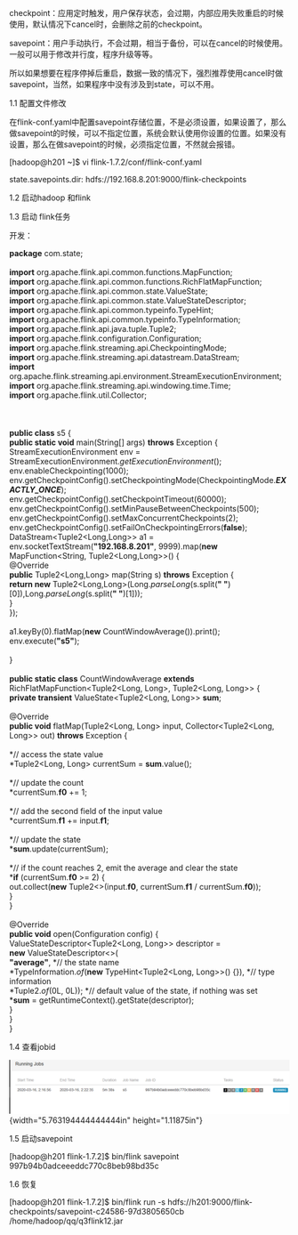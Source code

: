 checkpoint：应用定时触发，用户保存状态，会过期，内部应用失败重启的时候使用，默认情况下cancel时，会删除之前的checkpoint。

savepoint：用户手动执行，不会过期，相当于备份，可以在cancel的时候使用。一般可以用于修改并行度，程序升级等等。

所以如果想要在程序停掉后重启，数据一致的情况下，强烈推荐使用cancel时做savepoint，当然，如果程序中没有涉及到state，可以不用。

1.1 配置文件修改

在flink-conf.yaml中配置savepoint存储位置，不是必须设置，如果设置了，那么做savepoint的时候，可以不指定位置，系统会默认使用你设置的位置。如果没有设置，那么在做savepoint的时候，必须指定位置，不然就会报错。

\[hadoop@h201 \~\]\$ vi flink-1.7.2/conf/flink-conf.yaml

state.savepoints.dir: hdfs://192.168.8.201:9000/flink-checkpoints

1.2 启动hadoop 和flink

1.3 启动 flink任务

开发：

**package** com.state;\
\
**import** org.apache.flink.api.common.functions.MapFunction;\
**import** org.apache.flink.api.common.functions.RichFlatMapFunction;\
**import** org.apache.flink.api.common.state.ValueState;\
**import** org.apache.flink.api.common.state.ValueStateDescriptor;\
**import** org.apache.flink.api.common.typeinfo.TypeHint;\
**import** org.apache.flink.api.common.typeinfo.TypeInformation;\
**import** org.apache.flink.api.java.tuple.Tuple2;\
**import** org.apache.flink.configuration.Configuration;\
**import** org.apache.flink.streaming.api.CheckpointingMode;\
**import** org.apache.flink.streaming.api.datastream.DataStream;\
**import**
org.apache.flink.streaming.api.environment.StreamExecutionEnvironment;\
**import** org.apache.flink.streaming.api.windowing.time.Time;\
**import** org.apache.flink.util.Collector;\
\
\
\
**public class** s5 {\
**public static void** main(String\[\] args) **throws** Exception {\
StreamExecutionEnvironment env =
StreamExecutionEnvironment.*getExecutionEnvironment*();\
env.enableCheckpointing(1000);\
env.getCheckpointConfig().setCheckpointingMode(CheckpointingMode.***EXACTLY\_ONCE***);\
env.getCheckpointConfig().setCheckpointTimeout(60000);\
env.getCheckpointConfig().setMinPauseBetweenCheckpoints(500);\
env.getCheckpointConfig().setMaxConcurrentCheckpoints(2);\
env.getCheckpointConfig().setFailOnCheckpointingErrors(**false**);\
DataStream&lt;Tuple2&lt;Long,Long&gt;&gt; a1 =
env.socketTextStream(**"192.168.8.201"**, 9999).map(**new**
MapFunction&lt;String, Tuple2&lt;Long,Long&gt;&gt;() {\
@Override\
**public** Tuple2&lt;Long,Long&gt; map(String s) **throws** Exception {\
**return new** Tuple2&lt;Long,Long&gt;(Long.*parseLong*(s.split(**"
"**)\[0\]),Long.*parseLong*(s.split(**" "**)\[1\]));\
}\
});\
\
a1.keyBy(0).flatMap(**new** CountWindowAverage()).print();\
env.execute(**"s5"**);\
\
}\
\
**public static class** CountWindowAverage **extends**
RichFlatMapFunction&lt;Tuple2&lt;Long, Long&gt;, Tuple2&lt;Long,
Long&gt;&gt; {\
**private transient** ValueState&lt;Tuple2&lt;Long, Long&gt;&gt;
**sum**;\
\
@Override\
**public void** flatMap(Tuple2&lt;Long, Long&gt; input,
Collector&lt;Tuple2&lt;Long, Long&gt;&gt; out) **throws** Exception {\
\
*// access the state value\
*Tuple2&lt;Long, Long&gt; currentSum = **sum**.value();\
\
*// update the count\
*currentSum.**f0** += 1;\
\
*// add the second field of the input value\
*currentSum.**f1** += input.**f1**;\
\
*// update the state\
***sum**.update(currentSum);\
\
*// if the count reaches 2, emit the average and clear the state\
***if** (currentSum.**f0** &gt;= 2) {\
out.collect(**new** Tuple2&lt;&gt;(input.**f0**, currentSum.**f1** /
currentSum.**f0**));\
}\
}\
\
@Override\
**public void** open(Configuration config) {\
ValueStateDescriptor&lt;Tuple2&lt;Long, Long&gt;&gt; descriptor =\
**new** ValueStateDescriptor&lt;&gt;(\
**"average"**, *// the state name\
*TypeInformation.*of*(**new** TypeHint&lt;Tuple2&lt;Long, Long&gt;&gt;()
{}), *// type information\
*Tuple2.*of*(0L, 0L)); *// default value of the state, if nothing was
set\
***sum** = getRuntimeContext().getState(descriptor);\
}\
}\
}

1.4 查看jobid

![a](media/image1.png){width="5.763194444444444in"
height="1.11875in"}

1.5 启动savepoint

\[hadoop@h201 flink-1.7.2\]\$ bin/flink savepoint
997b94b0adceeeddc770c8beb98bd35c

1.6 恢复

\[hadoop@h201 flink-1.7.2\]\$ bin/flink run -s
hdfs://h201:9000/flink-checkpoints/savepoint-c24586-97d3805650cb
/home/hadoop/qq/q3flink12.jar
